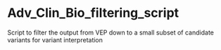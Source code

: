 # Adv_Clin_Bio_filtering_script
Script to filter the output from VEP down to a small subset of candidate variants for variant interpretation
